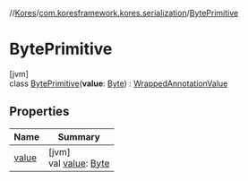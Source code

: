 //[Kores](../../../index.md)/[com.koresframework.kores.serialization](../index.md)/[BytePrimitive](index.md)

# BytePrimitive

[jvm]\
class [BytePrimitive](index.md)(**value**: [Byte](https://kotlinlang.org/api/latest/jvm/stdlib/kotlin/-byte/index.html)) : [WrappedAnnotationValue](../-wrapped-annotation-value/index.md)

## Properties

| Name | Summary |
|---|---|
| [value](value.md) | [jvm]<br>val [value](value.md): [Byte](https://kotlinlang.org/api/latest/jvm/stdlib/kotlin/-byte/index.html) |
